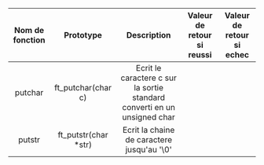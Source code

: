 |Nom de fonction			|Prototype					|Description													|Valeur de retour si reussi	|Valeur de retour si echec	|
|:--------:				|:--------:					|:--------:														|:--------:					|:--------:					|
|putchar				|ft_putchar(char c)			|Ecrit le caractere c sur la sortie standard converti en un unsigned char			|							|							|
|putstr					|ft_putstr(char *str)		|Ecrit la chaine de caractere jusqu'au '\0'								|							|							|
